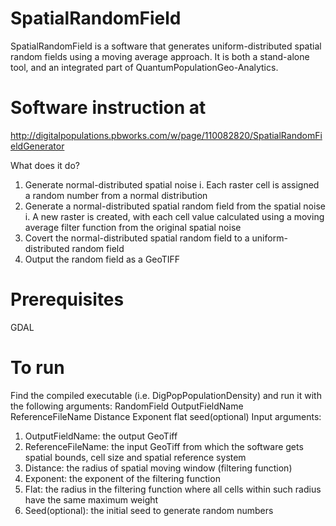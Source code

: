 # SpatialRandomField
SpatialRandomField is a software that generates uniform-distributed spatial random fields using a moving average approach. It is both a stand-alone tool, and an integrated part of QuantumPopulationGeo-Analytics.

# Software instruction at
http://digitalpopulations.pbworks.com/w/page/110082820/SpatialRandomFieldGenerator

What does it do?
 1. Generate normal-distributed spatial noise
    i. Each raster cell is assigned a random number from a normal distribution
 2. Generate a normal-distributed spatial random field from the spatial noise
    i. A new raster is created, with each cell value calculated using a moving average filter function from the original spatial noise
 3. Covert the normal-distributed spatial random field to a uniform-distributed random field
 4. Output the random field as a GeoTIFF

# Prerequisites
 GDAL

# To run
Find the compiled executable (i.e. DigPopPopulationDensity) and run it with the following arguments:
  RandomField OutputFieldName ReferenceFileName Distance Exponent flat seed(optional)
Input arguments:
 1. OutputFieldName: the output GeoTiff
 2. ReferenceFileName: the input GeoTiff from which the software gets spatial bounds, cell size and spatial reference system
 3. Distance: the radius of spatial moving window (filtering function)
 4. Exponent: the exponent of the filtering function
 5. Flat: the radius in the filtering function where all cells within such radius have the same maximum weight
 6. Seed(optional): the initial seed to generate random numbers
 
